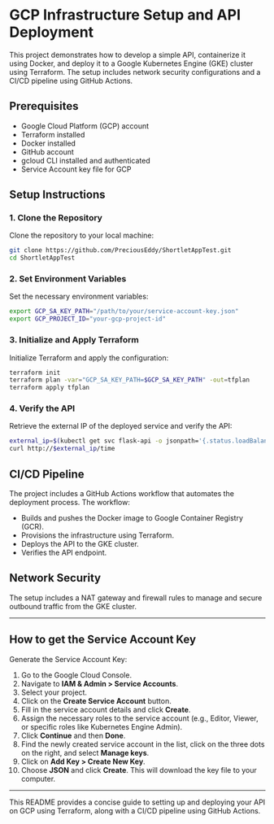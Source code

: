 # GCP Infrastructure Setup and API Deployment

This project demonstrates how to develop a simple API, containerize it using Docker, and deploy it to a Google Kubernetes Engine (GKE) cluster using Terraform. The setup includes network security configurations and a CI/CD pipeline using GitHub Actions.

## Prerequisites

- Google Cloud Platform (GCP) account
- Terraform installed
- Docker installed
- GitHub account
- gcloud CLI installed and authenticated
- Service Account key file for GCP

## Setup Instructions

### 1. Clone the Repository

Clone the repository to your local machine:

```sh
git clone https://github.com/PreciousEddy/ShortletAppTest.git
cd ShortletAppTest
```

### 2. Set Environment Variables

Set the necessary environment variables:

```sh
export GCP_SA_KEY_PATH="/path/to/your/service-account-key.json"
export GCP_PROJECT_ID="your-gcp-project-id"
```

### 3. Initialize and Apply Terraform

Initialize Terraform and apply the configuration:

```sh
terraform init
terraform plan -var="GCP_SA_KEY_PATH=$GCP_SA_KEY_PATH" -out=tfplan
terraform apply tfplan
```

### 4. Verify the API

Retrieve the external IP of the deployed service and verify the API:

```sh
external_ip=$(kubectl get svc flask-api -o jsonpath='{.status.loadBalancer.ingress[0].ip}')
curl http://$external_ip/time
```

## CI/CD Pipeline

The project includes a GitHub Actions workflow that automates the deployment process. The workflow:

- Builds and pushes the Docker image to Google Container Registry (GCR).
- Provisions the infrastructure using Terraform.
- Deploys the API to the GKE cluster.
- Verifies the API endpoint.

## Network Security

The setup includes a NAT gateway and firewall rules to manage and secure outbound traffic from the GKE cluster.

---

## How to get the Service Account Key

Generate the Service Account Key:

1. Go to the Google Cloud Console.
2. Navigate to **IAM & Admin > Service Accounts**.
3. Select your project.
4. Click on the **Create Service Account** button.
5. Fill in the service account details and click **Create**.
6. Assign the necessary roles to the service account (e.g., Editor, Viewer, or specific roles like Kubernetes Engine Admin).
7. Click **Continue** and then **Done**.
8. Find the newly created service account in the list, click on the three dots on the right, and select **Manage keys**.
9. Click on **Add Key > Create New Key**.
10. Choose **JSON** and click **Create**. This will download the key file to your computer.

---

This README provides a concise guide to setting up and deploying your API on GCP using Terraform, along with a CI/CD pipeline using GitHub Actions.

